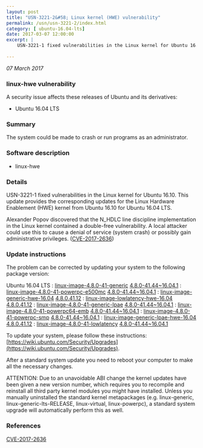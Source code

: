 ```yaml
---
layout: post
title: "USN-3221-2&#58; Linux kernel (HWE) vulnerability"
permalink: /usn/usn-3221-2/index.html
category: [ ubuntu-16.04-lts]
date: 2017-03-07 12:00:00
excerpt: |
    USN-3221-1 fixed vulnerabilities in the Linux kernel for Ubuntu 16.10. This update provides the corresponding updates for the Linux Hardware Enablement (HWE) kernel from Ubuntu 16.10 for Ubuntu 16.04 LTS.
    
--- 
```

 
 

*07 March 2017*

### linux-hwe vulnerability

A security issue affects these releases of Ubuntu and its derivatives:

* Ubuntu 16.04 LTS

### Summary

The system could be made to crash or run programs as an administrator. 

### Software description

* linux-hwe 

### Details

USN-3221-1 fixed vulnerabilities in the Linux kernel for Ubuntu 16.10. This update provides the corresponding updates for the Linux Hardware Enablement (HWE) kernel from Ubuntu 16.10 for Ubuntu 16.04 LTS.

Alexander Popov discovered that the N_HDLC line discipline implementation in the Linux kernel contained a double-free vulnerability. A local attacker could use this to cause a denial of service (system crash) or possibly gain administrative privileges. ([CVE-2017-2636](http://people.ubuntu.com/~ubuntu-security/cve/CVE-2017-2636)) 

### Update instructions

The problem can be corrected by updating your system to the following package version:

Ubuntu 16.04 LTS
 : [linux-image-4.8.0-41-generic](https://launchpad.net/ubuntu/+source/linux-hwe) <span> [4.8.0-41.44~16.04.1](https://launchpad.net/ubuntu/+source/linux-hwe/4.8.0-41.44~16.04.1) </span> 
 : [linux-image-4.8.0-41-powerpc-e500mc](https://launchpad.net/ubuntu/+source/linux-hwe) <span> [4.8.0-41.44~16.04.1](https://launchpad.net/ubuntu/+source/linux-hwe/4.8.0-41.44~16.04.1) </span> 
 : [linux-image-generic-hwe-16.04](https://launchpad.net/ubuntu/+source/linux-hwe) <span> [4.8.0.41.12](https://launchpad.net/ubuntu/+source/linux-hwe/4.8.0-41.44~16.04.1) </span> 
 : [linux-image-lowlatency-hwe-16.04](https://launchpad.net/ubuntu/+source/linux-hwe) <span> [4.8.0.41.12](https://launchpad.net/ubuntu/+source/linux-hwe/4.8.0-41.44~16.04.1) </span> 
 : [linux-image-4.8.0-41-generic-lpae](https://launchpad.net/ubuntu/+source/linux-hwe) <span> [4.8.0-41.44~16.04.1](https://launchpad.net/ubuntu/+source/linux-hwe/4.8.0-41.44~16.04.1) </span> 
 : [linux-image-4.8.0-41-powerpc64-emb](https://launchpad.net/ubuntu/+source/linux-hwe) <span> [4.8.0-41.44~16.04.1](https://launchpad.net/ubuntu/+source/linux-hwe/4.8.0-41.44~16.04.1) </span> 
 : [linux-image-4.8.0-41-powerpc-smp](https://launchpad.net/ubuntu/+source/linux-hwe) <span> [4.8.0-41.44~16.04.1](https://launchpad.net/ubuntu/+source/linux-hwe/4.8.0-41.44~16.04.1) </span> 
 : [linux-image-generic-lpae-hwe-16.04](https://launchpad.net/ubuntu/+source/linux-hwe) <span> [4.8.0.41.12](https://launchpad.net/ubuntu/+source/linux-hwe/4.8.0-41.44~16.04.1) </span> 
 : [linux-image-4.8.0-41-lowlatency](https://launchpad.net/ubuntu/+source/linux-hwe) <span> [4.8.0-41.44~16.04.1](https://launchpad.net/ubuntu/+source/linux-hwe/4.8.0-41.44~16.04.1) </span> 

To update your system, please follow these instructions: [https://wiki.ubuntu.com/Security/Upgrades](https://wiki.ubuntu.com/Security/Upgrades).

After a standard system update you need to reboot your computer to make all the necessary changes.

ATTENTION: Due to an unavoidable ABI change the kernel updates have been given a new version number, which requires you to recompile and reinstall all third party kernel modules you might have installed. Unless you manually uninstalled the standard kernel metapackages (e.g. linux-generic, linux-generic-lts-RELEASE, linux-virtual, linux-powerpc), a standard system upgrade will automatically perform this as well. 

### References

 
 [CVE-2017-2636](http://people.ubuntu.com/~ubuntu-security/cve/CVE-2017-2636)
 

